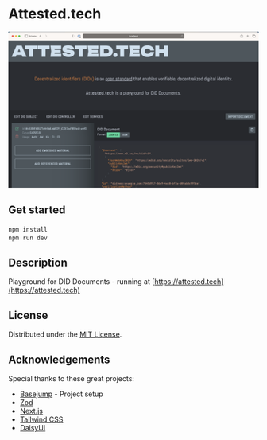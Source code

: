 # Attested.tech

![Alt text](public/images/screenshot.png?raw=true "Screenshot")

## Get started

```bash
npm install
npm run dev
```

## Description
Playground for DID Documents - running at [https://attested.tech](https://attested.tech)

## License

Distributed under the [MIT License](https://github.com/mistlur/attested.tech/blob/main/LICENSE.md).

## Acknowledgements

Special thanks to these great projects:

- [Basejump](https://usebasejump.com/) - Project setup
- [Zod](https://github.com/colinhacks/zod)
- [Next.js](https://nextjs.org/)
- [Tailwind CSS](https://tailwindcss.com/)
- [DaisyUI](https://daisyui.com/)